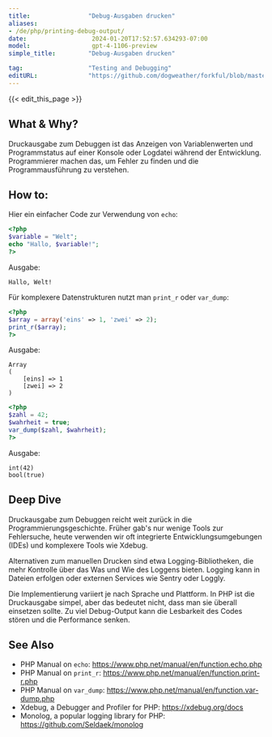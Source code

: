 ```yaml
---
title:                "Debug-Ausgaben drucken"
aliases:
- /de/php/printing-debug-output/
date:                  2024-01-20T17:52:57.634293-07:00
model:                 gpt-4-1106-preview
simple_title:         "Debug-Ausgaben drucken"

tag:                  "Testing and Debugging"
editURL:              "https://github.com/dogweather/forkful/blob/master/content/de/php/printing-debug-output.md"
---
```


{{< edit_this_page >}}

## What & Why?
Druckausgabe zum Debuggen ist das Anzeigen von Variablenwerten und Programmstatus auf einer Konsole oder Logdatei während der Entwicklung. Programmierer machen das, um Fehler zu finden und die Programmausführung zu verstehen.

## How to:
Hier ein einfacher Code zur Verwendung von `echo`:

```PHP
<?php
$variable = "Welt";
echo "Hallo, $variable!";
?>
```
Ausgabe: 
```
Hallo, Welt!
```

Für komplexere Datenstrukturen nutzt man `print_r` oder `var_dump`:

```PHP
<?php
$array = array('eins' => 1, 'zwei' => 2);
print_r($array);
?>
```
Ausgabe:
```
Array
(
    [eins] => 1
    [zwei] => 2
)
```

```PHP
<?php
$zahl = 42;
$wahrheit = true;
var_dump($zahl, $wahrheit);
?>
```
Ausgabe:
```
int(42) 
bool(true)
```

## Deep Dive
Druckausgabe zum Debuggen reicht weit zurück in die Programmierungsgeschichte. Früher gab's nur wenige Tools zur Fehlersuche, heute verwenden wir oft integrierte Entwicklungsumgebungen (IDEs) und komplexere Tools wie Xdebug.

Alternativen zum manuellen Drucken sind etwa Logging-Bibliotheken, die mehr Kontrolle über das Was und Wie des Loggens bieten. Logging kann in Dateien erfolgen oder externen Services wie Sentry oder Loggly.

Die Implementierung variiert je nach Sprache und Plattform. In PHP ist die Druckausgabe simpel, aber das bedeutet nicht, dass man sie überall einsetzen sollte. Zu viel Debug-Output kann die Lesbarkeit des Codes stören und die Performance senken.

## See Also
- PHP Manual on `echo`: https://www.php.net/manual/en/function.echo.php
- PHP Manual on `print_r`: https://www.php.net/manual/en/function.print-r.php
- PHP Manual on `var_dump`: https://www.php.net/manual/en/function.var-dump.php
- Xdebug, a Debugger and Profiler for PHP: https://xdebug.org/docs
- Monolog, a popular logging library for PHP: https://github.com/Seldaek/monolog
